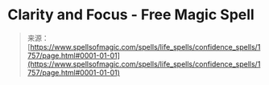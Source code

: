 <!--yml
category: 未分类
date: 2024-06-12 18:35:02
-->

# Clarity and Focus - Free Magic Spell

> 来源：[https://www.spellsofmagic.com/spells/life_spells/confidence_spells/1757/page.html#0001-01-01](https://www.spellsofmagic.com/spells/life_spells/confidence_spells/1757/page.html#0001-01-01)